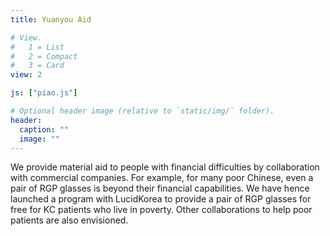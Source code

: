 ```yaml
---
title: Yuanyou Aid

# View.
#   1 = List
#   2 = Compact
#   3 = Card
view: 2

js: ["piao.js"]

# Optional header image (relative to `static/img/` folder).
header:
  caption: ""
  image: ""
---
```

We provide material aid to people with financial difficulties by collaboration with commercial companies. For example, for many poor Chinese, even a pair of RGP glasses is beyond their financial capabilities. We have hence launched a program with LucidKorea to provide a pair of RGP glasses for free for KC patients who live in poverty.  Other collaborations to help poor patients are also envisioned.
